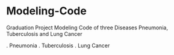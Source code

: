 # Modeling-Code
Graduation Project Modeling Code of three Diseases Pneumonia, Tuberculosis  and Lung Cancer

. Pneumonia
. Tuberculosis
. Lung Cancer
